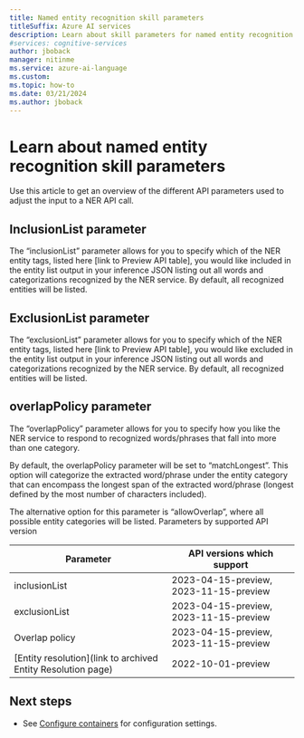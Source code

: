 ```yaml
---
title: Named entity recognition skill parameters
titleSuffix: Azure AI services
description: Learn about skill parameters for named entity recognition.
#services: cognitive-services
author: jboback
manager: nitinme
ms.service: azure-ai-language
ms.custom:
ms.topic: how-to
ms.date: 03/21/2024
ms.author: jboback
---
```


# Learn about named entity recognition skill parameters

Use this article to get an overview of the different API parameters used to adjust the input to a NER API call.

## InclusionList parameter

The “inclusionList” parameter allows for you to specify which of the NER entity tags, listed here [link to Preview API table], you would like included in the entity list output in your inference JSON listing out all words and categorizations recognized by the NER service. By default, all recognized entities will be listed.

## ExclusionList parameter

The “exclusionList” parameter allows for you to specify which of the NER entity tags, listed here [link to Preview API table], you would like excluded in the entity list output in your inference JSON listing out all words and categorizations recognized by the NER service. By default, all recognized entities will be listed.

<!--
## Example

To do: work with Bidisha & Mikael to update with a good example
-->

## overlapPolicy parameter

The “overlapPolicy” parameter allows for you to specify how you like the NER service to respond to recognized words/phrases that fall into more than one category. 

By default, the overlapPolicy parameter will be set to “matchLongest”. This option will categorize the extracted word/phrase under the entity category that can encompass the longest span of the extracted word/phrase (longest defined by the most number of characters included).

The alternative option for this parameter is “allowOverlap”, where all possible entity categories will be listed. 
Parameters by supported API version

|Parameter                                                   |API versions which support            |
|------------------------------------------------------------|--------------------------------------|
|inclusionList                                               |2023-04-15-preview, 2023-11-15-preview|
|exclusionList                                               |2023-04-15-preview, 2023-11-15-preview|
|Overlap policy                                              |2023-04-15-preview, 2023-11-15-preview|
|[Entity resolution](link to archived Entity Resolution page)|2022-10-01-preview                    |

## Next steps

* See [Configure containers](../../concepts/configure-containers.md) for configuration settings.